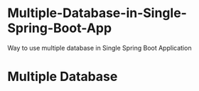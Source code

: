 # Multiple-Database-in-Single-Spring-Boot-App
Way to use multiple database in Single Spring Boot Application
# Multiple Database
